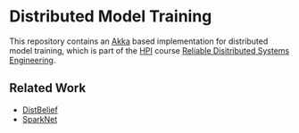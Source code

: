 # Distributed Model Training

This repository contains an [Akka](https://akka.io/) based implementation for distributed model training, which is part of the [HPI](https://hpi.de) course [Reliable Disitributed Systems Engineering](https://hpi.de/naumann/teaching/teaching/ss-19/reliable-distributed-systems-engineering.html).

## Related Work

* [DistBelief](http://papers.nips.cc/paper/4687-large-scale-distributed-deep-networks.pdf)
* [SparkNet](https://arxiv.org/pdf/1511.06051.pdf)
